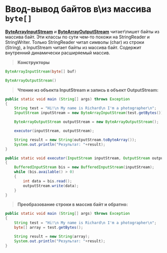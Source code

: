 # Ввод-вывод байтов в\из массива `byte[]`

[**ByteArrayInputStream**][1] и [**ByteArrayOutputStream**][2] читает\пишет байты из массива байт. 
Эти классы по сути чем-то похожи на StringReader и StringWriter. 
Только StringReader читал символы (char) из строки (String), а InputStream читает байты из массива байт. 
Содержит внутренний динамически расширяемый массив.

>**Конструкторы**
```java
ByteArrayInputStream(byte[] buf)

ByteArrayOutputStream()
```

>**Чтение из объекта InputStream и запись в объект OutputStream:**
```java
public static void main (String[] args) throws Exception
{
    String test = "Hi!\n My name is Richard\n I'm a photographer\n";
    InputStream inputStream = new ByteArrayInputStream(test.getBytes());

    ByteArrayOutputStream outputStream = new ByteArrayOutputStream();

    executor(inputStream, outputStream);

    String result = new String(outputStream.toByteArray());
    System.out.println("Результат: "+result);
}

public static void executor(InputStream inputStream, OutputStream outputStream) throws Exception
{
    BufferedInputStream bis = new BufferedInputStream(inputStream);
    while (bis.available() > 0)
    {
        int data = bis.read();
        outputStream.write(data);
    }
}
```

>**Преобразование строки в массив байт и обратно:**
```java
public static void main (String[] args) throws Exception
{
    String test = "Hi!\n My name is Richard\n I'm a photographer\n";
    byte[] array = test.getBytes();

    String result = new String(array);
    System.out.println("Результат: "+result);
}
```

[1]: https://docs.oracle.com/javase/8/docs/api/java/io/ByteArrayInputStream.html
[2]: https://docs.oracle.com/javase/8/docs/api/java/io/ByteArrayOutputStream.html
